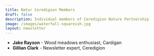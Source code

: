 ```yaml
---
title: Natur Ceredigion Members
draft: false
description: Individual members of Ceredigion Nature Partnership
image: /images/waterfall-squareish.jpg
layout: newsletter
---
```


* **Jake Rayson** - Wood meadows enthusiast, Cardigan
* **Gillian Clark** - Newsletter expert, Ceredigion
